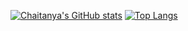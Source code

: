 [![Chaitanya's GitHub stats](https://github-readme-stats.vercel.app/api?username=ChaitanyaJoshiX)](https://github.com/ChaitanyaJoshiX/github-readme-stats)
[![Top Langs](https://github-readme-stats.vercel.app/api/top-langs/?username=ChaitanyaJoshiX)](https://github.com/ChaitanyaJoshiX/github-readme-stats)
